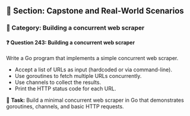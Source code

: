 ## 📘 Section: Capstone and Real-World Scenarios  
### 🔹 Category: Building a concurrent web scraper  
#### ❓ Question 243: Building a concurrent web scraper

Write a Go program that implements a simple concurrent web scraper.

- Accept a list of URLs as input (hardcoded or via command-line).
- Use goroutines to fetch multiple URLs concurrently.
- Use channels to collect the results.
- Print the HTTP status code for each URL.

🔧 **Task:** Build a minimal concurrent web scraper in Go that demonstrates goroutines, channels, and basic HTTP requests.
